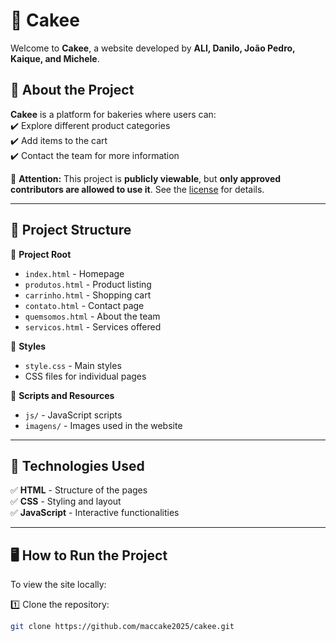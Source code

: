 # 🎂 Cakee  

Welcome to **Cakee**, a website developed by **ALI, Danilo, João Pedro, Kaique, and Michele**.  

## 📌 About the Project  

**Cakee** is a platform for bakeries where users can:  
✔️ Explore different product categories  
✔️ Add items to the cart  
✔️ Contact the team for more information  

🚨 **Attention:** This project is **publicly viewable**, but **only approved contributors are allowed to use it**. See the [license](LICENSE) for details.  

---

## 📂 Project Structure  

📁 **Project Root**  
- `index.html` - Homepage  
- `produtos.html` - Product listing  
- `carrinho.html` - Shopping cart  
- `contato.html` - Contact page  
- `quemsomos.html` - About the team  
- `servicos.html` - Services offered  

📁 **Styles**  
- `style.css` - Main styles  
- CSS files for individual pages  

📁 **Scripts and Resources**  
- `js/` - JavaScript scripts  
- `imagens/` - Images used in the website  

---

## 🚀 Technologies Used  

✅ **HTML** - Structure of the pages  
✅ **CSS** - Styling and layout  
✅ **JavaScript** - Interactive functionalities  

---

## 🖥️ How to Run the Project  

To view the site locally:  

1️⃣ Clone the repository:  
```bash
git clone https://github.com/maccake2025/cakee.git
